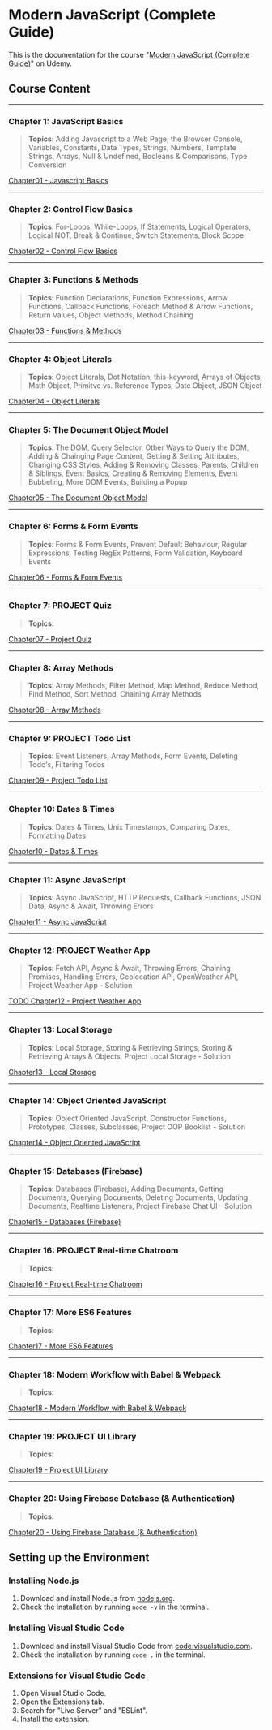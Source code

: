 # Modern JavaScript (Complete Guide)

This is the documentation for the course "[Modern JavaScript (Complete Guide)](https://www.udemy.com/course/modern-javascript-from-novice-to-ninja/)" on Udemy.

## Course Content

---

### Chapter 1: JavaScript Basics

> **Topics**: Adding Javascript to a Web Page, the Browser Console, Variables, Constants, Data Types, Strings, Numbers, Template Strings, Arrays, Null & Undefined, Booleans & Comparisons, Type Conversion

[Chapter01 - Javascript Basics](/Modern-Javascript-Course/chapter01-JavaScriptBasics/)

---

### Chapter 2: Control Flow Basics

> **Topics**: For-Loops, While-Loops, If Statements, Logical Operators, Logical NOT, Break & Continue, Switch Statements, Block Scope

[Chapter02 - Control Flow Basics](/Modern-Javascript-Course/chapter02-ControlFlowBasics/)

---

### Chapter 3: Functions & Methods

> **Topics**: Function Declarations, Function Expressions, Arrow Functions, Callback Functions, Foreach Method & Arrow Functions, Return Values, Object Methods, Method Chaining

[Chapter03 - Functions & Methods](/Modern-Javascript-Course/chapter03-FunctionsAndMethods)

---

### Chapter 4: Object Literals

> **Topics**: Object Literals, Dot Notation, this-keyword, Arrays of Objects, Math Object, Primitve vs. Reference Types, Date Object, JSON Object

[Chapter04 - Object Literals](/Modern-Javascript-Course/chapter04-ObjectLiterals/)

---

### Chapter 5: The Document Object Model

> **Topics**: The DOM, Query Selector, Other Ways to Query the DOM, Adding & Chainging Page Content, Getting & Setting Attributes, Changing CSS Styles, Adding & Removing Classes, Parents, Children & Siblings, Event Basics, Creating & Removing Elements, Event Bubbeling, More DOM Events, Building a Popup

[Chapter05 - The Document Object Model](/Modern-Javascript-Course/chapter05-TheDocumentObjectModel/)

---

### Chapter 6: Forms & Form Events

> **Topics**: Forms & Form Events, Prevent Default Behaviour, Regular Expressions, Testing RegEx Patterns, Form Validation, Keyboard Events

[Chapter06 - Forms & Form Events](/Modern-Javascript-Course/chapter06-FormsAndFormEvents/)

---

### Chapter 7: PROJECT Quiz

> **Topics**:

[Chapter07 - Project Quiz](Modern-Javascript-Course/chapter07-Project-Quiz/index.html)

---

### Chapter 8: Array Methods

> **Topics**: Array Methods, Filter Method, Map Method, Reduce Method, Find Method, Sort Method, Chaining Array Methods

[Chapter08 - Array Methods](/Modern-Javascript-Course/chapter08-ArrayMethods/)

---

### Chapter 9: PROJECT Todo List

> **Topics**: Event Listeners, Array Methods, Form Events, Deleting Todo's, Filtering Todos

[Chapter09 - Project Todo List](/Modern-Javascript-Course/chapter09-ProjectTodoList/index.html)

---

### Chapter 10: Dates & Times

> **Topics**: Dates & Times, Unix Timestamps, Comparing Dates, Formatting Dates

[Chapter10 - Dates & Times](/Modern-Javascript-Course/chapter10-DatesAndTimes/)

---

### Chapter 11: Async JavaScript

> **Topics**: Async JavaScript, HTTP Requests, Callback Functions, JSON Data, Async & Await, Throwing Errors

[Chapter11 - Async JavaScript](/Modern-Javascript-Course/chapter11-AsyncJavaScript/)

---

### Chapter 12: PROJECT Weather App

> **Topics**: Fetch API, Async & Await, Throwing Errors, Chaining Promises, Handling Errors, Geolocation API, OpenWeather API, Project Weather App - Solution

[TODO Chapter12 - Project Weather App](/Modern-Javascript-Course/chapter12-WeatherApp/index.html)

---

### Chapter 13: Local Storage

> **Topics**: Local Storage, Storing & Retrieving Strings, Storing & Retrieving Arrays & Objects, Project Local Storage - Solution

[Chapter13 - Local Storage](/Modern-Javascript-Course/chapter13-LocalStorage/)

---

### Chapter 14: Object Oriented JavaScript

> **Topics**: Object Oriented JavaScript, Constructor Functions, Prototypes, Classes, Subclasses, Project OOP Booklist - Solution

[Chapter14 - Object Oriented JavaScript](/Modern-Javascript-Course/chapter14-ObjectOrientedJavaScript/)

---

### Chapter 15: Databases (Firebase)

> **Topics**: Databases (Firebase), Adding Documents, Getting Documents, Querying Documents, Deleting Documents, Updating Documents, Realtime Listeners, Project Firebase Chat UI - Solution

[Chapter15 - Databases (Firebase)](/Modern-Javascript-Course/chapter15-DatabasesFirebase/)

---

### Chapter 16: PROJECT Real-time Chatroom

> **Topics**:

[Chapter16 - Project Real-time Chatroom](/Modern-Javascript-Course/chapter16-RealtimeChatroom/)

---

### Chapter 17: More ES6 Features

> **Topics**:

[Chapter17 - More ES6 Features](/Modern-Javascript-Course/chapter17-MoreES6Features/)

---

### Chapter 18: Modern Workflow with Babel & Webpack

> **Topics**:

[Chapter18 - Modern Workflow with Babel & Webpack](/Modern-Javascript-Course/chapter18-ModernWorkflow/)

---

### Chapter 19: PROJECT UI Library

> **Topics**:

[Chapter19 - Project UI Library](/Modern-Javascript-Course/chapter19-ProjectUILibrary/)

---

### Chapter 20: Using Firebase Database (& Authentication)

> **Topics**:

[Chapter20 - Using Firebase Database (& Authentication)](/Modern-Javascript-Course/chapter20-UsingFirebaseDatabase/)

## Setting up the Environment

### Installing Node.js

1. Download and install Node.js from [nodejs.org](https://nodejs.org/en/).
2. Check the installation by running `node -v` in the terminal.

### Installing Visual Studio Code

1. Download and install Visual Studio Code from [code.visualstudio.com](https://code.visualstudio.com/).
2. Check the installation by running `code .` in the terminal.

### Extensions for Visual Studio Code

1. Open Visual Studio Code.
2. Open the Extensions tab.
3. Search for "Live Server" and "ESLint".
4. Install the extension.
